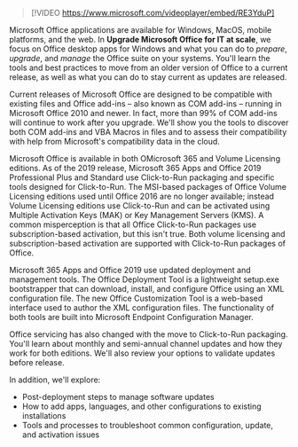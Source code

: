 > [!VIDEO https://www.microsoft.com/videoplayer/embed/RE3YduP]

Microsoft Office applications are available for Windows, MacOS, mobile platforms, and the web. In **Upgrade Microsoft Office for IT at scale**, we focus on Office desktop apps for Windows and what you can do to *prepare*, *upgrade*, and *manage* the Office suite on your systems. You'll learn the tools and best practices to move from an older version of Office to a current release, as well as what you can do to stay current as updates are released.

Current releases of Microsoft Office are designed to be compatible with existing files and Office add-ins – also known as COM add-ins – running in Microsoft Office 2010 and newer. In fact, more than 99% of COM add-ins will continue to work after you upgrade. We'll show you the tools to discover both COM add-ins and VBA Macros in files and to assess their compatibility with help from Microsoft's compatibility data in the cloud.

Microsoft Office is available in both OMicrosoft 365 and Volume Licensing editions. As of the 2019 release, Microsoft 365 Apps and Office 2019 Professional Plus and Standard use Click-to-Run packaging and specific tools designed for Click-to-Run. The MSI-based packages of Office Volume Licensing editions used until Office 2016 are no longer available; instead Volume Licensing editions use Click-to-Run and can be activated using Multiple Activation Keys (MAK) or Key Management Servers (KMS). A common misperception is that all Office Click-to-Run packages use subscription-based activation, but this isn't true. Both volume licensing and subscription-based activation are supported with Click-to-Run packages of Office.

Microsoft 365 Apps and Office 2019 use updated deployment and management tools. The Office Deployment Tool is a lightweight setup.exe bootstrapper that can download, install, and configure Office using an XML configuration file. The new Office Customization Tool is a web-based interface used to author the XML configuration files. The functionality of both tools are built into Microsoft Endpoint Configuration Manager.  

Office servicing has also changed with the move to Click-to-Run packaging. You'll learn about monthly and semi-annual channel updates and how they work for both editions. We'll also review your options to validate updates before release. 

In addition, we'll explore:

- Post-deployment steps to manage software updates
- How to add apps, languages, and other configurations to existing installations
- Tools and processes to troubleshoot common configuration, update, and activation issues
